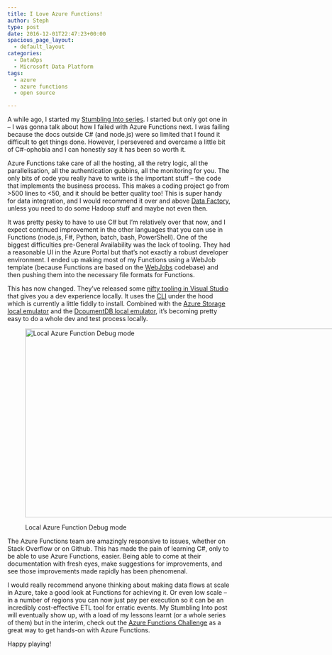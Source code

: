 ```yaml
---
title: I Love Azure Functions!
author: Steph
type: post
date: 2016-12-01T22:47:23+00:00
spacious_page_layout:
  - default_layout
categories:
  - DataOps
  - Microsoft Data Platform
tags:
  - azure
  - azure functions
  - open source

---
```

A while ago, I started my [Stumbling Into series][1]. I started but only got one in &#8211; I was gonna talk about how I failed with Azure Functions next. I was failing because the docs outside C# (and node.js) were so limited that I found it difficult to get things done. However, I persevered and overcame a little bit of C#-ophobia and I can honestly say it has been so worth it.

Azure Functions take care of all the hosting, all the retry logic, all the parallelisation, all the authentication gubbins, all the monitoring for you. The only bits of code you really have to write is the important stuff &#8211; the code that implements the business process. This makes a coding project go from >500 lines to <50, and it should be better quality too! This is super handy for data integration, and I would recommend it over and above [Data Factory][2], unless you need to do some Hadoop stuff and maybe not even then.

It was pretty pesky to have to use C# but I&#8217;m relatively over that now, and I expect continued improvement in the other languages that you can use in Functions (node.js, F#, Python, batch, bash, PowerShell). One of the biggest difficulties pre-General Availability was the lack of tooling. They had a reasonable UI in the Azure Portal but that&#8217;s not exactly a robust developer environment. I ended up making most of my Functions using a WebJob template (because Functions are based on the [WebJobs][3] codebase) and then pushing them into the necessary file formats for Functions.

This has now changed. They&#8217;ve released some [nifty tooling in Visual Studio][4] that gives you a dev experience locally. It uses the [CLI][5] under the hood which is currently a little fiddly to install. Combined with the [Azure Storage local emulator][6] and the [DcoumentDB local emulator][7], it&#8217;s becoming pretty easy to do a whole dev and test process locally.<figure id="attachment_61842" style="width: 768px" class="wp-caption aligncentre">

<img class="size-medium_large wp-image-61842" src="http://res.cloudinary.com/lockedata/image/upload/h_416,w_750/v1499850183/localexecution_hlkobo.jpg" alt="Local Azure Function Debug mode" width="768" height="426" /><figcaption class="wp-caption-text">Local Azure Function Debug mode</figcaption></figure> 

The Azure Functions team are amazingly responsive to issues, whether on Stack Overflow or on Github. This has made the pain of learning C#, only to be able to use Azure Functions, easier. Being able to come at their documentation with fresh eyes, make suggestions for improvements, and see those improvements made rapidly has been phenomenal.

I would really recommend anyone thinking about making data flows at scale in Azure, take a good look at Functions for achieving it. Or even low scale &#8211; in a number of regions you can now just pay per execution so it can be an incredibly cost-effective ETL tool for erratic events. My Stumbling Into post will eventually show up, with a load of my lessons learnt (or a whole series of them) but in the interim, check out the [Azure Functions Challenge][8] as a great way to get hands-on with Azure Functions.

Happy playing!

 [1]: https://itsalocke.com/tag/failures/
 [2]: https://azure.microsoft.com/en-gb/services/data-factory/
 [3]: https://docs.microsoft.com/en-us/azure/app-service-web/web-sites-create-web-jobs
 [4]: https://blogs.msdn.microsoft.com/webdev/2016/12/01/visual-studio-tools-for-azure-functions/
 [5]: https://www.npmjs.com/package/azure-functions-cli
 [6]: https://docs.microsoft.com/en-us/azure/storage/storage-use-emulator
 [7]: https://docs.microsoft.com/en-us/azure/documentdb/documentdb-nosql-local-emulator
 [8]: https://functionschallenge.azurewebsites.net/